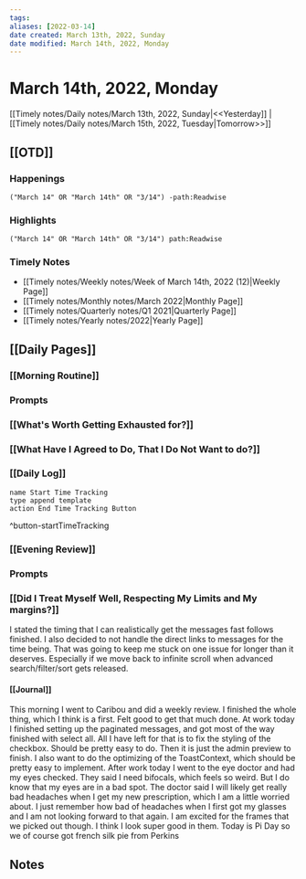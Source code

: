 ```yaml
---
tags:
aliases: [2022-03-14]
date created: March 13th, 2022, Sunday
date modified: March 14th, 2022, Monday
---
```


# March 14th, 2022, Monday

[[Timely notes/Daily notes/March 13th, 2022, Sunday|<<Yesterday]] | [[Timely notes/Daily notes/March 15th, 2022, Tuesday|Tomorrow>>]]

## [[OTD]]

### Happenings

```query
("March 14" OR "March 14th" OR "3/14") -path:Readwise
```

### Highlights

```query
("March 14" OR "March 14th" OR "3/14") path:Readwise
```

### Timely Notes

- [[Timely notes/Weekly notes/Week of March 14th, 2022 (12)|Weekly Page]]
- [[Timely notes/Monthly notes/March 2022|Monthly Page]]
- [[Timely notes/Quarterly notes/Q1 2021|Quarterly Page]]
- [[Timely notes/Yearly notes/2022|Yearly Page]]

## [[Daily Pages]]

### [[Morning Routine]]

### Prompts

### [[What's Worth Getting Exhausted for?]]

### [[What Have I Agreed to Do, That I Do Not Want to do?]]

### [[Daily Log]]

```button
name Start Time Tracking
type append template
action End Time Tracking Button
```
^button-startTimeTracking

### [[Evening Review]]

### Prompts

### [[Did I Treat Myself Well, Respecting My Limits and My margins?]]

I stated the timing that I can realistically get the messages fast follows finished. I also decided to not handle the direct links to messages for the time being. That was going to keep me stuck on one issue for longer than it deserves. Especially if we move back to infinite scroll when advanced search/filter/sort gets released.

#### [[Journal]]

This morning I went to Caribou and did a weekly review. I finished the whole thing, which I think is a first. Felt good to get that much done. At work today I finished setting up the paginated messages, and got most of the way finished with select all. All I have left for that is to fix the styling of the checkbox. Should be pretty easy to do. Then it is just the admin preview to finish. I also want to do the optimizing of the ToastContext, which should be pretty easy to implement. After work today I went to the eye doctor and had my eyes checked. They said I need bifocals, which feels so weird. But I do know that my eyes are in a bad spot. The doctor said I will likely get really bad headaches when I get my new prescription, which I am a little worried about. I just remember how bad of headaches when I first got my glasses and I am not looking forward to that again. I am excited for the frames that we picked out though. I think I look super good in them. Today is Pi Day so we of course got french silk pie from Perkins

## Notes
